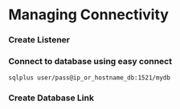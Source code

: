 # Managing Connectivity

### Create Listener



### Connect to database using easy connect
```
sqlplus user/pass@ip_or_hostname_db:1521/mydb
```

### Create Database Link


